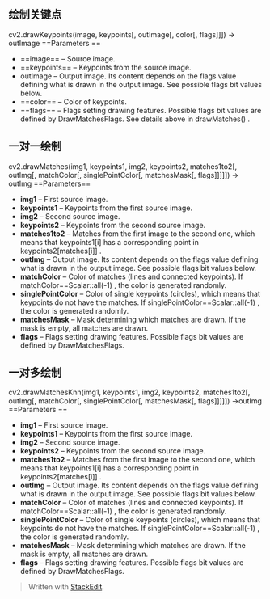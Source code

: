 ## 绘制关键点
cv2.drawKeypoints(image, keypoints[, outImage[, color[, flags]]]) $\rightarrow$  outImage
==Parameters  ==
- ==image== – Source image.  
- ==keypoints== – Keypoints from the source image.  
- outImage – Output image. Its content depends on the flags value defining what is drawn in the output image. See possible flags bit values below.  
- ==color== – Color of keypoints.  
- ==flags== – Flags setting drawing features. Possible flags bit values are defined by DrawMatchesFlags. See details above in drawMatches() .
## 一对一绘制
cv2.drawMatches(img1, keypoints1, img2, keypoints2, matches1to2[, outImg[, matchColor[, singlePointColor[, matchesMask[, flags]]]]]) $\rightarrow$ outImg
==Parameters==
- **img1** – First source image.
- **keypoints1** – Keypoints from the first source image.
- **img2** – Second source image.
- **keypoints2** – Keypoints from the second source image.
- **matches1to2** – Matches from the first image to the second one, which means that keypoints1[i] has a corresponding point in keypoints2[matches[i]] .
- **outImg** – Output image. Its content depends on the flags value defining what is drawn in the output image. See possible flags bit values below.
- **matchColor** – Color of matches (lines and connected keypoints). If matchColor==Scalar::all(-1) , the color is generated randomly.
- **singlePointColor** – Color of single keypoints (circles), which means that keypoints do not have the matches. If singlePointColor==Scalar::all(-1) , the color is generated randomly.  
- **matchesMask** – Mask determining which matches are drawn. If the mask is empty, all matches are drawn.  
- **flags** – Flags setting drawing features. Possible flags bit values are defined by DrawMatchesFlags.

## 一对多绘制
cv2.drawMatchesKnn(img1, keypoints1, img2, keypoints2, matches1to2[, outImg[, matchColor[,  singlePointColor[, matchesMask[, flags]]]]]) $\rightarrow$outImg
==Parameters  ==
- **img1** – First source image.  
- **keypoints1** – Keypoints from the first source image.  
- **img2** – Second source image.  
- **keypoints2** – Keypoints from the second source image.  
- **matches1to2** – Matches from the first image to the second one, which means that keypoints1[i] has a corresponding point in keypoints2[matches[i]] .  
- **outImg** – Output image. Its content depends on the flags value defining what is drawn in the output image. See possible flags bit values below.  
- **matchColor** – Color of matches (lines and connected keypoints). If matchColor==Scalar::all(-1) , the color is generated randomly.  
- **singlePointColor** – Color of single keypoints (circles), which means that keypoints do not have the matches. If singlePointColor==Scalar::all(-1) , the color is generated randomly.  
- **matchesMask** – Mask determining which matches are drawn. If the mask is empty, all matches are drawn.  
- **flags** – Flags setting drawing features. Possible flags bit values are defined by DrawMatchesFlags.

> Written with [StackEdit](https://stackedit.io/).
<!--stackedit_data:
eyJoaXN0b3J5IjpbMTM1OTIyODY3XX0=
-->